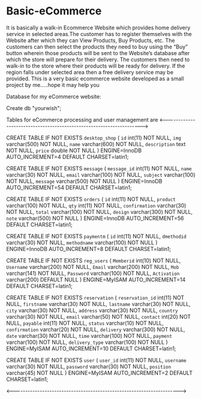 # Basic-eCommerce

It is basically a walk-in Ecommerce Website which provides home delivery service in selected areas.The customer has to register themselves with the Website after which they can View Products, Buy Products, etc.
The customers can then select the products they need to buy using the “Buy” button wherein those products will be sent to the Website’s database after which the store will prepare for their delivery.
The customers then need to walk-in to the store where their products will be ready for delivery. If the region falls under selected area then a free delivery service may be provided.
This is a very basic ecommerce website developed as a small project by me.....hope it may help you











Database for my eCommerce website:

Create db "yourwish";

Tables for eCommerce processing and user management are
<-------------------------------------------------------------------->


CREATE TABLE IF NOT EXISTS `desktop_shop` (
`id` int(11) NOT NULL,
  `img` varchar(500) NOT NULL,
  `name` varchar(600) NOT NULL,
  `description` text NOT NULL,
  `price` double NOT NULL
) ENGINE=InnoDB AUTO_INCREMENT=4 DEFAULT CHARSET=latin1;



CREATE TABLE IF NOT EXISTS `message` (
`message_id` int(11) NOT NULL,
  `name` varchar(30) NOT NULL,
  `email` varchar(100) NOT NULL,
  `subject` varchar(100) NOT NULL,
  `message` varchar(500) NOT NULL
) ENGINE=InnoDB AUTO_INCREMENT=54 DEFAULT CHARSET=latin1;




CREATE TABLE IF NOT EXISTS `orders` (
`id` int(11) NOT NULL,
  `product` varchar(100) NOT NULL,
  `qty` int(11) NOT NULL,
  `confirmation` varchar(30) NOT NULL,
  `total` varchar(100) NOT NULL,
  `design` varchar(300) NOT NULL,
  `note` varchar(500) NOT NULL
) ENGINE=InnoDB AUTO_INCREMENT=56 DEFAULT CHARSET=latin1;




CREATE TABLE IF NOT EXISTS `paymentm` (
`id` int(11) NOT NULL,
  `dmethodid` varchar(30) NOT NULL,
  `methodname` varchar(100) NOT NULL
) ENGINE=InnoDB AUTO_INCREMENT=8 DEFAULT CHARSET=latin1;





CREATE TABLE IF NOT EXISTS `reg_users` (
`Memberid` int(10) NOT NULL,
  `Username` varchar(200) NOT NULL,
  `Email` varchar(200) NOT NULL,
  `Mob` varchar(141) NOT NULL,
  `Password` varchar(100) NOT NULL,
  `Activation` varchar(200) DEFAULT NULL
) ENGINE=MyISAM AUTO_INCREMENT=14 DEFAULT CHARSET=latin1;


CREATE TABLE IF NOT EXISTS `reservation` (
`reservation_id` int(11) NOT NULL,
  `firstname` varchar(30) NOT NULL,
  `lastname` varchar(30) NOT NULL,
  `city` varchar(30) NOT NULL,
  `address` varchar(30) NOT NULL,
  `country` varchar(30) NOT NULL,
  `email` varchar(50) NOT NULL,
  `contact` int(20) NOT NULL,
  `payable` int(11) NOT NULL,
  `status` varchar(10) NOT NULL,
  `confirmation` varchar(20) NOT NULL,
  `delivery` varchar(300) NOT NULL,
  `date` varchar(30) NOT NULL,
  `time` varchar(100) NOT NULL,
  `payment` varchar(100) NOT NULL,
  `delivery_type` varchar(100) NOT NULL
) ENGINE=MyISAM AUTO_INCREMENT=10 DEFAULT CHARSET=latin1;


CREATE TABLE IF NOT EXISTS `user` (
`user_id` int(11) NOT NULL,
  `username` varchar(30) NOT NULL,
  `password` varchar(30) NOT NULL,
  `position` varchar(45) NOT NULL
) ENGINE=MyISAM AUTO_INCREMENT=2 DEFAULT CHARSET=latin1;













<--------------------------------------------------------------------->
